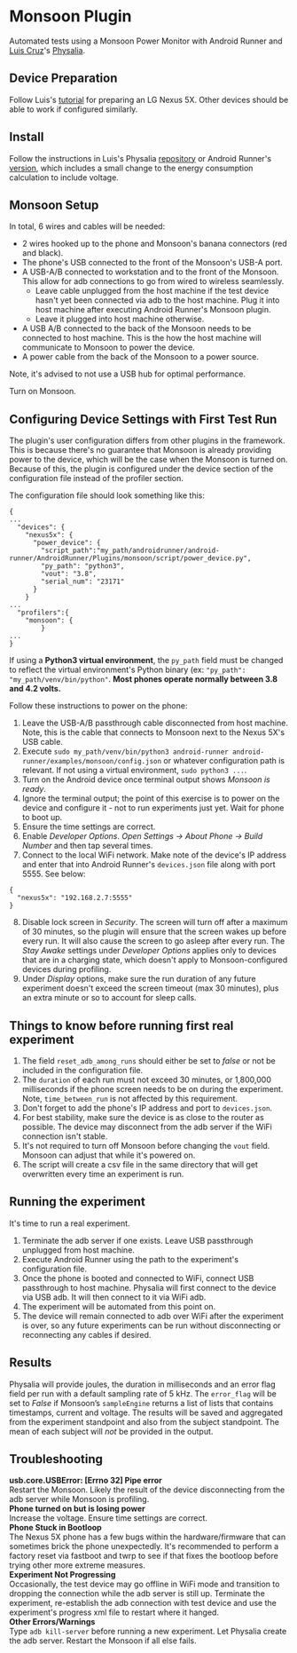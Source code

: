 # Monsoon Plugin

Automated tests using a Monsoon Power Monitor with Android Runner and [Luis Cruz](https://scholar.google.com/citations?user=O13oaH0AAAAJ&hl=en)'s [Physalia](https://tqrg.github.io/physalia/).

## Device Preparation
Follow Luis's [tutorial](https://tqrg.github.io/physalia/monsoon_tutorial.html) for preparing an LG Nexus 5X.  Other devices should be able to work if configured similarly.

## Install
Follow the instructions in Luis's Physalia [repository](https://github.com/tqrg/physalia) or Android Runner's [version](https://github.com/EricZielinski/physalia), which includes a small change to the energy consumption calculation to include voltage.

## Monsoon Setup
In total, 6 wires and cables will be needed:
* 2 wires hooked up to the phone and Monsoon's banana connectors (red and black).
* The phone's USB connected to the front of the Monsoon's USB-A port.
* A USB-A/B connected to workstation and to the front of the Monsoon.  This allow for adb connections to go from wired to wireless seamlessly.
  * Leave cable unplugged from the host machine if the test device hasn't yet been connected via adb to the host machine.  Plug it into host machine after executing Android Runner's Monsoon plugin.
  * Leave it plugged into host machine otherwise.
* A USB A/B connected to the back of the Monsoon needs to be connected to host machine. This is the how the host machine will communicate to Monsoon to power the device.
* A power cable from the back of the Monsoon to a power source.

Note, it's advised to not use a USB hub for optimal performance.

Turn on Monsoon.

## Configuring Device Settings with First Test Run
The plugin's user configuration differs from other plugins in the framework.  This is because there's no guarantee that Monsoon is already providing power to the device, which will be the case when the Monsoon is turned on.  Because of this, the plugin is configured under the device section of the configuration file instead of the profiler section.

The configuration file should look something like this:
```
{
...
  "devices": {
    "nexus5x": {
      "power_device": {
        "script_path":"my_path/androidrunner/android-runner/AndroidRunner/Plugins/monsoon/script/power_device.py",
        "py_path": "python3",
        "vout": "3.8",
        "serial_num": "23171"
      }
    }
...
  "profilers":{
    "monsoon": {
        }
...
}
```
If using a **Python3 virtual environment**, the `py_path` field must be changed to reflect the virtual environment's Python binary (ex: `"py_path": "my_path/venv/bin/python"`.  **Most phones operate normally between 3.8 and 4.2 volts.**

Follow these instructions to power on the phone:
1. Leave the USB-A/B passthrough cable disconnected from host machine.  Note, this is the cable that connects to Monsoon next to the Nexus 5X's USB cable.  
2. Execute `sudo my_path/venv/bin/python3 android-runner android-runner/examples/monsoon/config.json` or whatever configuration path is relevant.  If not using a virtual environment, `sudo python3 ...`.
3. Turn on the Android device once terminal output shows *Monsoon is ready*.
4. Ignore the terminal output; the point of this exercise is to power on the device and configure it - not to run experiments just yet.  Wait for phone to boot up.
5. Ensure the time settings are correct.
6. Enable *Developer Options*.  *Open Settings -> About Phone -> Build Number* and then tap several times.
7. Connect to the local WiFi network.  Make note of the device's IP address and enter that into Android Runner's `devices.json` file along with port 5555.  See below:
```
{
  "nexus5x": "192.168.2.7:5555"
}
```
8. Disable lock screen in *Security*.  The screen will turn off after a maximum of 30 minutes, so the plugin will ensure that the screen wakes up before every run.  It will also cause the screen to go asleep after every run.  The *Stay Awake* settings under *Developer Options* applies only to devices that are in a charging state, which doesn't apply to Monsoon-configured devices during profiling.
9. Under *Display* options, make sure the run duration of any future experiment doesn't exceed the screen timeout (max 30 minutes), plus an extra minute or so to account for sleep calls.

## Things to know before running first real experiment
1. The field `reset_adb_among_runs` should either be set to *false* or not be included in the configuration file.
2. The `duration` of each run must not exceed 30 minutes, or 1,800,000 milliseconds if the phone screen needs to be on during the experiment.  Note, `time_between_run` is not affected by this requirement.
3. Don't forget to add the phone's IP address and port to `devices.json`.
4. For best stability, make sure the device is as close to the router as possible.  The device may disconnect from the adb server if the WiFi connection isn't stable.
5. It's not required to turn off Monsoon before changing the `vout` field.  Monsoon can adjust that while it's powered on.
6. The script will create a csv file in the same directory that will get overwritten every time an experiment is run.  

## Running the experiment
It's time to run a real experiment.
1. Terminate the adb server if one exists.  Leave USB passthrough unplugged from host machine.
2. Execute Android Runner using the path to the experiment's configuration file.
3. Once the phone is booted and connected to WiFi, connect USB passthrough to host machine.  Physalia will first connect to the device via USB adb. It will then connect to it via WiFi adb.
4. The experiment will be automated from this point on.  
5. The device will remain connected to adb over WiFi after the experiment is over, so any future experiments can be run without disconnecting or reconnecting any cables if desired.

## Results
Physalia will provide joules, the duration in milliseconds and an error flag field per run with a default sampling rate of 5 kHz.  The `error_flag` will be set to *False* if Monsoon’s `sampleEngine` returns a list of lists that contains timestamps, current and voltage. The results will be saved and aggregated from the experiment standpoint and also from the subject standpoint.  The mean of each subject will *not* be provided in the output.

## Troubleshooting
**usb.core.USBError: [Errno 32] Pipe error**\
Restart the Monsoon.  Likely the result of the device disconnecting from the adb server while Monsoon is profiling.\
**Phone turned on but is losing power**\
Increase the voltage.  Ensure time settings are correct.\
**Phone Stuck in Bootloop**\
The Nexus 5X phone has a few bugs within the hardware/firmware that can sometimes brick the phone unexpectedly.  It's recommended to perform a factory reset via fastboot and twrp to see if that fixes the bootloop before trying other more extreme measures.\
**Experiment Not Progressing**\
Occasionally, the test device may go offline in WiFi mode and transition to dropping the connection while the adb server is still up.  Terminate the experiment, re-establish the adb connection with test device and use the experiment's progress xml file to restart where it hanged.\
**Other Errors/Warnings**\
Type `adb kill-server` before running a new experiment.  Let Physalia create the adb server.  Restart the Monsoon if all else fails.     
